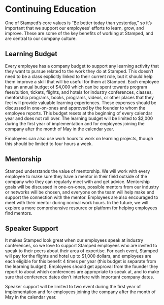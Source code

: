 # Continuing Education

One of Stamped’s core values is “Be better today than yesterday,” so it’s important that we support our employees’ efforts to learn, grow, and improve. These are some of the key benefits of working at Stamped, and are central to our company culture.

## Learning Budget

Every employee has a company budget to support any learning activity that they want to pursue related to the work they do at Stamped. This doesn’t need to be a class explicitly linked to their current role, but it should help them improve a skill that will be useful for them at Stamped. Each employee has an annual budget of $4,000 which can be spent towards program fees/tuition, tickets, flights, and hotels for industry conferences, classes, mentorship programs, books, programs, videos, or other places that they feel will provide valuable learning experiences. These expenses should be discussed in one-on-ones and approved by the founder to whom the employee reports. This budget resets at the beginning of every calendar year and does not roll over.  The learning budget will be limited to $2,000 during the first year of implementation and for employees joining the company after the month of May in the calendar year.

Employees can also use work hours to work on learning projects, though this should be limited to four hours a week.

## Mentorship

Stamped understands the value of mentorship.  We will work with every employee to make sure they have a mentor in their field outside of the company who they can regularly meet with and get advice. Mentorship goals will be discussed in one-on-ones, possible mentors from our industry or networks will be chosen, and everyone on the team will help make and support the connection with the mentor. Employees are also encouraged to meet with their mentor during normal work hours. In the future, we will explore a more comprehensive resource or platform for helping employees find mentors.

## Speaker Support

It makes Stamped look great when our employees speak at industry conferences, so we love to support Stamped employees who are invited to speak to their peers about their area of expertise. For each event, Stamped will pay for the flights and hotel up to $1,000 dollars, and employees are each eligible for this benefit 4 times per year (this budget is separate from the learning budget). Employees should get approval from the founder they report to about which conferences are appropriate to speak at, and to make sure that conference dates don’t interfere with important company dates.

Speaker support will be limited to two event during the first year of implementation and for employees joining the company after the month of May in the calendar year.
